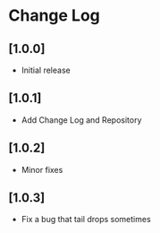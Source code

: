 # Change Log

## [1.0.0]
- Initial release

## [1.0.1]
- Add Change Log and Repository

## [1.0.2]
- Minor fixes

## [1.0.3]
- Fix a bug that tail drops sometimes
